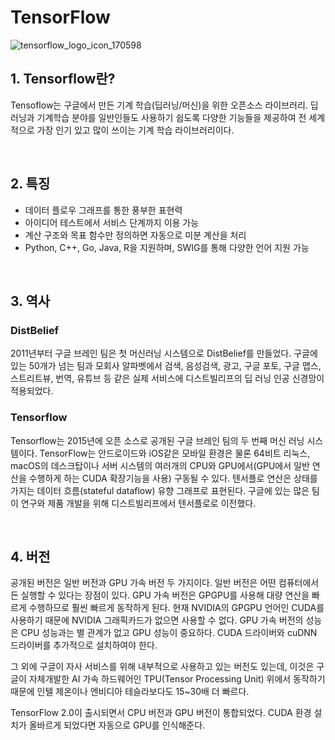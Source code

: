 # TensorFlow

![tensorflow_logo_icon_170598](https://user-images.githubusercontent.com/112846155/202891105-143c327b-2eb0-48dc-83d2-5d1756be2a2c.png)

## 1. Tensorflow란?
Tensoflow는 구글에서 만든 기계 학습(딥러닝/머신)을 위한 오픈소스 라이브러리. 딥러닝과 기계학습 분야를 일반인들도 사용하기 쉽도록 다양한 기능들을 제공하여 전 세계적으로 가장 인기 있고 많이 쓰이는 기계 학습 라이브러리이다. 

<br>

## 2. 특징
- 데이터 플로우 그래프를 통한 풍부한 표현력
- 아이디어 테스트에서 서비스 단계까지 이용 가능
- 계산 구조와 목표 함수만 정의하면 자동으로 미분 계산을 처리
- Python, C++, Go, Java, R을 지원하며, SWIG를 통해 다양한 언어 지원 가능

<br>

## 3. 역사
### DistBelief
2011년부터 구글 브레인 팀은 첫 머신러닝 시스템으로 DistBelief를 만들었다. 구글에 있는 50개가 넘는 팀과 모회사 알파벳에서 검색, 음성검색, 광고, 구글 포토, 구글 맵스, 스트리트뷰, 번역, 유튜브 등 같은 실제 서비스에 디스트빌리프의 딥 러닝 인공 신경망이 적용되었다.

### Tensorflow
Tensorflow는 2015년에 오픈 소스로 공개된 구글 브레인 팀의 두 번째 머신 러닝 시스템이다. TensorFlow는 안드로이드와 iOS같은 모바일 환경은 물론 64비트 리눅스, macOS의 데스크탑이나 서버 시스템의 여러개의 CPU와 GPU에서(GPU에서 일반 연산을 수행하게 하는 CUDA 확장기능을 사용) 구동될 수 있다. 텐서플로 연산은 상태를 가지는 데이터 흐름(stateful dataflow) 유향 그래프로 표현된다. 구글에 있는 많은 팀이 연구와 제품 개발을 위해 디스트빌리프에서 텐서플로로 이전했다.

<br>

## 4. 버전
공개된 버전은 일반 버전과 GPU 가속 버전 두 가지이다. 일반 버전은 어떤 컴퓨터에서든 실행할 수 있다는 장점이 있다.
GPU 가속 버전은 GPGPU를 사용해 대량 연산을 빠르게 수행하므로 훨씬 빠르게 동작하게 된다. 현재 NVIDIA의 GPGPU 언어인 CUDA를 사용하기 때문에 NVIDIA 그래픽카드가 없으면 사용할 수 없다. GPU 가속 버전의 성능은 CPU 성능과는 별 관계가 없고 GPU 성능이 중요하다. CUDA 드라이버와 cuDNN 드라이버를 추가적으로 설치하여야 한다.

그 외에 구글이 자사 서비스를 위해 내부적으로 사용하고 있는 버전도 있는데, 이것은 구글이 자체개발한 AI 가속 하드웨어인 TPU(Tensor Processing Unit) 위에서 동작하기 때문에 인텔 제온이나 엔비디아 테슬라보다도 15~30배 더 빠르다.

TensorFlow 2.0이 출시되면서 CPU 버전과 GPU 버전이 통합되었다. CUDA 환경 설치가 올바르게 되었다면 자동으로 GPU를 인식해준다.
